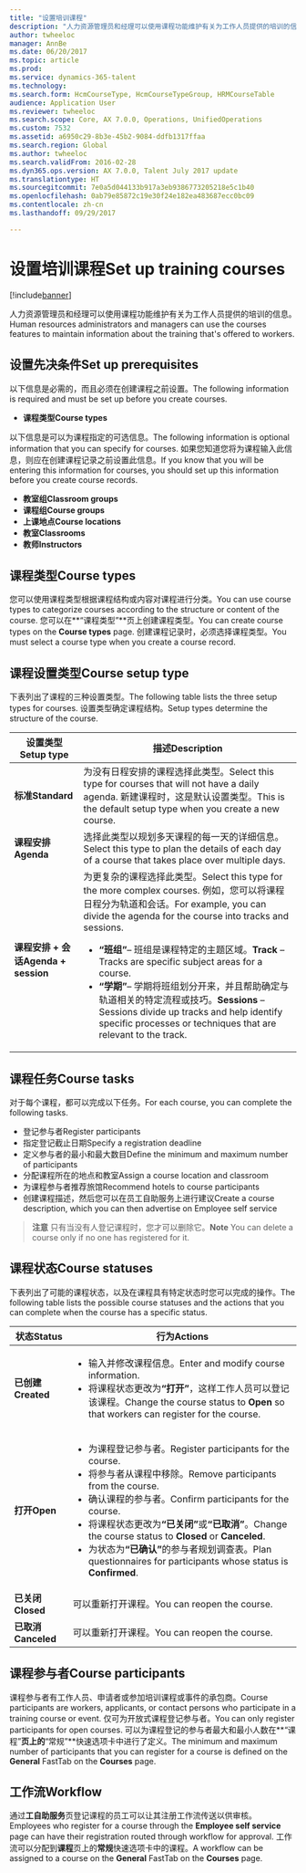 ```yaml
---
title: "设置培训课程"
description: "人力资源管理员和经理可以使用课程功能维护有关为工作人员提供的培训的信息。"
author: twheeloc
manager: AnnBe
ms.date: 06/20/2017
ms.topic: article
ms.prod: 
ms.service: dynamics-365-talent
ms.technology: 
ms.search.form: HcmCourseType, HcmCourseTypeGroup, HRMCourseTable
audience: Application User
ms.reviewer: twheeloc
ms.search.scope: Core, AX 7.0.0, Operations, UnifiedOperations
ms.custom: 7532
ms.assetid: a6950c29-8b3e-45b2-9084-ddfb1317ffaa
ms.search.region: Global
ms.author: twheeloc
ms.search.validFrom: 2016-02-28
ms.dyn365.ops.version: AX 7.0.0, Talent July 2017 update
ms.translationtype: HT
ms.sourcegitcommit: 7e0a5d044133b917a3eb9386773205218e5c1b40
ms.openlocfilehash: 0ab79e85872c19e30f24e182ea483687ecc0bc09
ms.contentlocale: zh-cn
ms.lasthandoff: 09/29/2017

---
```


# <a name="set-up-training-courses"></a><span data-ttu-id="7bf09-103">设置培训课程</span><span class="sxs-lookup"><span data-stu-id="7bf09-103">Set up training courses</span></span>

[!include[banner](includes/banner.md)]


<span data-ttu-id="7bf09-104">人力资源管理员和经理可以使用课程功能维护有关为工作人员提供的培训的信息。</span><span class="sxs-lookup"><span data-stu-id="7bf09-104">Human resources administrators and managers can use the courses features to maintain information about the training that's offered to workers.</span></span>

 <a name="set-up-prerequisites"></a><span data-ttu-id="7bf09-105"> 设置先决条件</span><span class="sxs-lookup"><span data-stu-id="7bf09-105">Set up prerequisites</span></span>
---------------------

<span data-ttu-id="7bf09-106">以下信息是必需的，而且必须在创建课程之前设置。</span><span class="sxs-lookup"><span data-stu-id="7bf09-106">The following information is required and must be set up before you create courses.</span></span>
-   <span data-ttu-id="7bf09-107">**课程类型**</span><span class="sxs-lookup"><span data-stu-id="7bf09-107">**Course types**</span></span>

<span data-ttu-id="7bf09-108">以下信息是可以为课程指定的可选信息。</span><span class="sxs-lookup"><span data-stu-id="7bf09-108">The following information is optional information that you can specify for courses.</span></span> <span data-ttu-id="7bf09-109">如果您知道您将为课程输入此信息，则应在创建课程记录之前设置此信息。</span><span class="sxs-lookup"><span data-stu-id="7bf09-109">If you know that you will be entering this information for courses, you should set up this information before you create course records.</span></span>
-   <span data-ttu-id="7bf09-110">**教室组**</span><span class="sxs-lookup"><span data-stu-id="7bf09-110">**Classroom groups**</span></span>
-   <span data-ttu-id="7bf09-111">**课程组**</span><span class="sxs-lookup"><span data-stu-id="7bf09-111">**Course groups**</span></span>
-   <span data-ttu-id="7bf09-112">**上课地点**</span><span class="sxs-lookup"><span data-stu-id="7bf09-112">**Course locations**</span></span>
-   <span data-ttu-id="7bf09-113">**教室**</span><span class="sxs-lookup"><span data-stu-id="7bf09-113">**Classrooms**</span></span>
-   <span data-ttu-id="7bf09-114">**教师**</span><span class="sxs-lookup"><span data-stu-id="7bf09-114">**Instructors**</span></span>

## <a name="course-types"></a><span data-ttu-id="7bf09-115">课程类型</span><span class="sxs-lookup"><span data-stu-id="7bf09-115">Course types</span></span>
<span data-ttu-id="7bf09-116">您可以使用课程类型根据课程结构或内容对课程进行分类。</span><span class="sxs-lookup"><span data-stu-id="7bf09-116">You can use course types to categorize courses according to the structure or content of the course.</span></span> <span data-ttu-id="7bf09-117">您可以在**“课程类型”**页上创建课程类型。</span><span class="sxs-lookup"><span data-stu-id="7bf09-117">You can create course types on the **Course types** page.</span></span> <span data-ttu-id="7bf09-118">创建课程记录时，必须选择课程类型。</span><span class="sxs-lookup"><span data-stu-id="7bf09-118">You must select a course type when you create a course record.</span></span>

## <a name="course-setup-type"></a><span data-ttu-id="7bf09-119">课程设置类型</span><span class="sxs-lookup"><span data-stu-id="7bf09-119">Course setup type</span></span>
<span data-ttu-id="7bf09-120">下表列出了课程的三种设置类型。</span><span class="sxs-lookup"><span data-stu-id="7bf09-120">The following table lists the three setup types for courses.</span></span> <span data-ttu-id="7bf09-121">设置类型确定课程结构。</span><span class="sxs-lookup"><span data-stu-id="7bf09-121">Setup types determine the structure of the course.</span></span>

<table>
<thead>
<tr class="header">
<th><span data-ttu-id="7bf09-122">设置类型</span><span class="sxs-lookup"><span data-stu-id="7bf09-122">Setup type</span></span></th>
<th><span data-ttu-id="7bf09-123">描述</span><span class="sxs-lookup"><span data-stu-id="7bf09-123">Description</span></span></th>
</tr>
</thead>
<tbody>
<tr class="odd">
<td><span data-ttu-id="7bf09-124"><strong>标准</strong></span><span class="sxs-lookup"><span data-stu-id="7bf09-124"><strong>Standard</strong></span></span></td>
<td><span data-ttu-id="7bf09-125">为没有日程安排的课程选择此类型。</span><span class="sxs-lookup"><span data-stu-id="7bf09-125">Select this type for courses that will not have a daily agenda.</span></span> <span data-ttu-id="7bf09-126">新建课程时，这是默认设置类型。</span><span class="sxs-lookup"><span data-stu-id="7bf09-126">This is the default setup type when you create a new course.</span></span></td>
</tr>
<tr class="even">
<td><span data-ttu-id="7bf09-127"><strong>课程安排</strong></span><span class="sxs-lookup"><span data-stu-id="7bf09-127"><strong>Agenda</strong></span></span></td>
<td><span data-ttu-id="7bf09-128">选择此类型以规划多天课程的每一天的详细信息。</span><span class="sxs-lookup"><span data-stu-id="7bf09-128">Select this type to plan the details of each day of a course that takes place over multiple days.</span></span></td>
</tr>
<tr class="odd">
<td><span data-ttu-id="7bf09-129"><strong>课程安排 + 会话</strong></span><span class="sxs-lookup"><span data-stu-id="7bf09-129"><strong>Agenda + session</strong></span></span></td>
<td><span data-ttu-id="7bf09-130">为更复杂的课程选择此类型。</span><span class="sxs-lookup"><span data-stu-id="7bf09-130">Select this type for the more complex courses.</span></span> <span data-ttu-id="7bf09-131">例如，您可以将课程日程分为轨道和会话。</span><span class="sxs-lookup"><span data-stu-id="7bf09-131">For example, you can divide the agenda for the course into tracks and sessions.</span></span>
<ul>
<li><span data-ttu-id="7bf09-132"><strong>“班组”</strong>– 班组是课程特定的主题区域。</span><span class="sxs-lookup"><span data-stu-id="7bf09-132"><strong>Track</strong> – Tracks are specific subject areas for a course.</span></span></li>
<li><span data-ttu-id="7bf09-133"><strong>“学期”</strong>– 学期将班组划分开来，并且帮助确定与轨道相关的特定流程或技巧。</span><span class="sxs-lookup"><span data-stu-id="7bf09-133"><strong>Sessions</strong> – Sessions divide up tracks and help identify specific processes or techniques that are relevant to the track.</span></span></li>
</ul></td>
</tr>
</tbody>
</table>

## <a name="course-tasks"></a><span data-ttu-id="7bf09-134">课程任务</span><span class="sxs-lookup"><span data-stu-id="7bf09-134">Course tasks</span></span>
<span data-ttu-id="7bf09-135">对于每个课程，都可以完成以下任务。</span><span class="sxs-lookup"><span data-stu-id="7bf09-135">For each course, you can complete the following tasks.</span></span>
-   <span data-ttu-id="7bf09-136">登记参与者</span><span class="sxs-lookup"><span data-stu-id="7bf09-136">Register participants</span></span>
-   <span data-ttu-id="7bf09-137">指定登记截止日期</span><span class="sxs-lookup"><span data-stu-id="7bf09-137">Specify a registration deadline</span></span>
-   <span data-ttu-id="7bf09-138">定义参与者的最小和最大数目</span><span class="sxs-lookup"><span data-stu-id="7bf09-138">Define the minimum and maximum number of participants</span></span>
-   <span data-ttu-id="7bf09-139">分配课程所在的地点和教室</span><span class="sxs-lookup"><span data-stu-id="7bf09-139">Assign a course location and classroom</span></span>
-   <span data-ttu-id="7bf09-140">为课程参与者推荐旅馆</span><span class="sxs-lookup"><span data-stu-id="7bf09-140">Recommend hotels to course participants</span></span>
-   <span data-ttu-id="7bf09-141">创建课程描述，然后您可以在员工自助服务上进行建议</span><span class="sxs-lookup"><span data-stu-id="7bf09-141">Create a course description, which you can then advertise on Employee self service</span></span>

  ><span data-ttu-id="7bf09-142">**注意** 只有当没有人登记课程时，您才可以删除它。</span><span class="sxs-lookup"><span data-stu-id="7bf09-142">**Note** You can delete a course only if no one has registered for it.</span></span> 
    
## <a name="course-statuses"></a><span data-ttu-id="7bf09-143">课程状态</span><span class="sxs-lookup"><span data-stu-id="7bf09-143">Course statuses</span></span>
<span data-ttu-id="7bf09-144">下表列出了可能的课程状态，以及在课程具有特定状态时您可以完成的操作。</span><span class="sxs-lookup"><span data-stu-id="7bf09-144">The following table lists the possible course statuses and the actions that you can complete when the course has a specific status.</span></span>

<table>
<thead>
<tr class="header">
<th><span data-ttu-id="7bf09-145">状态</span><span class="sxs-lookup"><span data-stu-id="7bf09-145">Status</span></span></th>
<th><span data-ttu-id="7bf09-146">行为</span><span class="sxs-lookup"><span data-stu-id="7bf09-146">Actions</span></span></th>
</tr>
</thead>
<tbody>
<tr class="odd">
<td><span data-ttu-id="7bf09-147"><strong>已创建</strong></span><span class="sxs-lookup"><span data-stu-id="7bf09-147"><strong>Created</strong></span></span></td>
<td><ul>
<li><span data-ttu-id="7bf09-148">输入并修改课程信息。</span><span class="sxs-lookup"><span data-stu-id="7bf09-148">Enter and modify course information.</span></span></li>
<li><span data-ttu-id="7bf09-149">将课程状态更改为<strong>“打开”</strong>，这样工作人员可以登记该课程。</span><span class="sxs-lookup"><span data-stu-id="7bf09-149">Change the course status to <strong>Open</strong> so that workers can register for the course.</span></span></li>
</ul></td>
</tr>
<tr class="even">
<td><span data-ttu-id="7bf09-150"><strong>打开</strong></span><span class="sxs-lookup"><span data-stu-id="7bf09-150"><strong>Open</strong></span></span></td>
<td><ul>
<li><span data-ttu-id="7bf09-151">为课程登记参与者。</span><span class="sxs-lookup"><span data-stu-id="7bf09-151">Register participants for the course.</span></span></li>
<li><span data-ttu-id="7bf09-152">将参与者从课程中移除。</span><span class="sxs-lookup"><span data-stu-id="7bf09-152">Remove participants from the course.</span></span></li>
<li><span data-ttu-id="7bf09-153">确认课程的参与者。</span><span class="sxs-lookup"><span data-stu-id="7bf09-153">Confirm participants for the course.</span></span></li>
<li><span data-ttu-id="7bf09-154">将课程状态更改为<strong>“已关闭”</strong>或<strong>“已取消”</strong>。</span><span class="sxs-lookup"><span data-stu-id="7bf09-154">Change the course status to <strong>Closed</strong> or <strong>Canceled</strong>.</span></span></li>
<li><span data-ttu-id="7bf09-155">为状态为<strong>“已确认”</strong>的参与者规划调查表。</span><span class="sxs-lookup"><span data-stu-id="7bf09-155">Plan questionnaires for participants whose status is <strong>Confirmed</strong>.</span></span></li>
</ul></td>
</tr>
<tr class="odd">
<td><span data-ttu-id="7bf09-156"><strong>已关闭</strong></span><span class="sxs-lookup"><span data-stu-id="7bf09-156"><strong>Closed</strong></span></span></td>
<td><span data-ttu-id="7bf09-157">可以重新打开课程。</span><span class="sxs-lookup"><span data-stu-id="7bf09-157">You can reopen the course.</span></span></td>
</tr>
<tr class="even">
<td><span data-ttu-id="7bf09-158"><strong>已取消</strong></span><span class="sxs-lookup"><span data-stu-id="7bf09-158"><strong>Canceled</strong></span></span></td>
<td><span data-ttu-id="7bf09-159">可以重新打开课程。</span><span class="sxs-lookup"><span data-stu-id="7bf09-159">You can reopen the course.</span></span></td>
</tr>
</tbody>
</table>

## <a name="course-participants"></a><span data-ttu-id="7bf09-160">课程参与者</span><span class="sxs-lookup"><span data-stu-id="7bf09-160">Course participants</span></span>
<span data-ttu-id="7bf09-161">课程参与者有工作人员、申请者或参加培训课程或事件的承包商。</span><span class="sxs-lookup"><span data-stu-id="7bf09-161">Course participants are workers, applicants, or contact persons who participate in a training course or event.</span></span> <span data-ttu-id="7bf09-162">仅可为开放式课程登记参与者。</span><span class="sxs-lookup"><span data-stu-id="7bf09-162">You can only register participants for open courses.</span></span> <span data-ttu-id="7bf09-163">可以为课程登记的参与者最大和最小人数在**“课程”**页上的**“常规”**快速选项卡中进行了定义。</span><span class="sxs-lookup"><span data-stu-id="7bf09-163">The minimum and maximum number of participants that you can register for a course is defined on the **General** FastTab on the **Courses** page.</span></span>

<a name="workflow"></a><span data-ttu-id="7bf09-164">工作流</span><span class="sxs-lookup"><span data-stu-id="7bf09-164">Workflow</span></span>
--------

<span data-ttu-id="7bf09-165">通过**工自助服务**页登记课程的员工可以让其注册工作流传送以供审核。</span><span class="sxs-lookup"><span data-stu-id="7bf09-165">Employees who register for a course through the **Employee self service** page can have their registration routed through workflow for approval.</span></span>  <span data-ttu-id="7bf09-166">工作流可以分配到**课程**页上的**常规**快速选项卡中的课程。</span><span class="sxs-lookup"><span data-stu-id="7bf09-166">A workflow can be assigned to a course on the **General** FastTab on the **Courses** page.</span></span>






